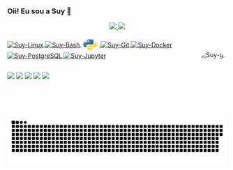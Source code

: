 ### Oii! Eu sou a Suy 👋
<div align="center">
  <a href="https://github.com/suyaneviana">
  <img height="150" src="https://github-readme-stats.vercel.app/api?username=suyaneviana&show_icons=true&theme=dracula&include_all_commits=true&count_private=true"/>
  <img height="150" src="https://github-readme-stats.vercel.app/api/top-langs/?username=suyaneviana&layout=compact&langs_count=7&theme=dracula"/>
</div>
<div style="display: inline_block"><br>
  <img align="center" alt="Suy-Linux" height="30" width="40" src="https://cdn.jsdelivr.net/gh/devicons/devicon/icons/linux/linux-original.svg">
  <img align="center" alt="Suy-Bash" height="30" width="40" src="https://cdn.jsdelivr.net/gh/devicons/devicon/icons/bash/bash-original.svg">
  <img align="center" alt="Suya-Python" height="30" width="40" src="https://raw.githubusercontent.com/devicons/devicon/master/icons/python/python-original.svg">
  <img align="center" alt="Suy-Git" height="30" width="40" src="https://cdn.jsdelivr.net/gh/devicons/devicon/icons/git/git-original.svg">
  <img align="center" alt="Suy-Docker" height="30" width="40" src="https://cdn.jsdelivr.net/gh/devicons/devicon/icons/docker/docker-plain-wordmark.svg">
  <img align="center" alt="Suy-PostgreSQL" height="30" width="40" src="https://cdn.jsdelivr.net/gh/devicons/devicon/icons/postgresql/postgresql-original.svg">
  <img align="center" alt="Suy-Jupyter" height="30" width="40" src="https://cdn.jsdelivr.net/gh/devicons/devicon/icons/jupyter/jupyter-original.svg">
  <img align="right" alt="Suy-gif" height="150" style="border-radius:50px;" src="https://i.picasion.com/pic91/976e6e20f753fc836d9dfefa8b582aee.gif">
</div>
  
  ##
 
<div> 
 <a href=""><img width="120cm"src="http://ForTheBadge.com/images/badges/built-with-love.svg" target="_blank"></a>
 <a href="https://gitlab.com/suyaneviana"><img width="94cm"src="https://img.shields.io/badge/GitLab-330F63?style=for-the-badge&logo=gitlab&logoColor=white"></a>
 <a href="https://www.linkedin.com/in/suyane-viana-761a89218/" target="_blank"><img src="https://img.shields.io/badge/-LinkedIn-%230077B5?style=for-the-badge&logo=linkedin&logoColor=white" target="_blank"></a>
 <a href="mailto:suyaneviana@protonmail.com"><img src="https://img.shields.io/badge/ProtonMail-8B89CC?style=for-the-badge&logo=protonmail&logoColor=white" target="_blank"></a>
 <a ref="https://visitor-badge.glitch.me/badge?page_id=suyaneviana.visitor-badge"><img width="109cm" src="https://visitor-badge.glitch.me/badge?page_id=suyaneviana.visitor-badge&left_color=hotpink&right_color=black&left_text=Visitas"_blank"></a>
 
 
  ![Snake animation](https://github.com/suyaneviana/suyaneviana/blob/output/github-contribution-grid-snake.svg)
 
</div>
